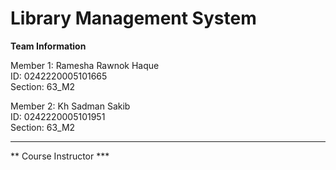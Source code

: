 # Library Management System

**Team Information**

Member 1:
Ramesha Rawnok Haque  
ID: 0242220005101665  
Section: 63_M2  

Member 2:
Kh Sadman Sakib  
ID: 0242220005101951  
Section: 63_M2   

---

** Course Instructor ***

